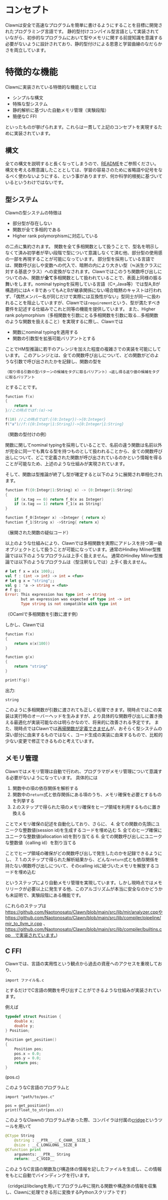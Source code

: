# コンセプト
Clawnは安全で高速なプログラムを簡単に書けるようにすることを目標に開発されたプログラミング言語です。
静的型付けコンパイル型言語として実装されていながら、初歩的なプログラムにおいて型やメモリに関する前提知識を意識する必要がないように設計されており、静的型付けによる恩恵と学習曲線のなだらかさを両立しています。
# 特徴的な機能
Clawnに実装されている特徴的な機能としては
+ シンプルな構文
+ 特殊な型システム
+ 静的解析に基づいた自動メモリ管理（実験段階）
+ 簡便なC FFI

といったものが挙げられます。これらは一貫して上記のコンセプトを実現するために実装されています。
## 構文
全ての構文を説明すると長くなってしまうので、[README](https://github.com/Naotonosato/Clawn)をご参照ください。
構文を考える際意識したこととしては、学習の容易さのために省略語や記号をなるべく使わないようにする、という事がありますが、何か科学的根拠に基づいているというわけではないです。
## 型システム
Clawnの型システムの特徴は
+ 部分型が存在しない
+ 関数が全て多相的である
+ Higher rank polymorphismに対応している

の二点に集約されます。
関数を全て多相関数として扱うことで、型名を明示しなくて済み初学者が早い段階で型について意識しなくて済む他、部分型の使用感の一部を再現することが可能になっています。
部分型を採用している言語では、関数呼び出しや変数への代入で、暗黙の内により大きい型（≒派生クラスに対する基底クラス）への変換がなされます。Clawnではこのうち関数呼び出しについてのみ、関数が**全て**多相関数として扱われていることで、表面上同様の振る舞いをします。nominal typingを採用している言語（C+,Java等）では型A,Bが構造的にはA < BであってもAとBが継承関係にない場合暗黙のキャストは行われず、「偶然メンバー名が同じだけで実際には互換性がない」型同士が同一に扱われることを阻止していますが、Clawnでは`requirement`という、型が満たすべき要件を記述する仕組みでこれと同等の機能を提供しています。
また、Higher rank polymorphism（多相関数を引数にとる多相関数を引数に取る...多相関数 のような関数を扱えること）を実現するに際し、Clawnでは
+ 関数にnominal typingを適用する
+ 関数の引数型を拡張可能バリアントとする

ことでHM型推論に若干のアレンジを加えた程度の複雑さでの実装を可能にしています。
このアレンジとは、全ての関数呼び出しについて、どの関数がどのような引数で呼び出されたかを記録し、関数の型を

`（取り得る引数の型パターンの候補をタグに取るバリアント）→返し得る返り値の候補をタグに取るバリアント`

とすることです。

```c++
function f(x)
{
    return x
}//この時点ではf:(α)->α

f(10) //この時点ではf:{(0:Integr})->{0:Integer}
f("a")//f:({0:Integr|1:String})->{0:Integer|1:String}
```

（関数の型付けの例）

関数に関してnominal typingを採用していることで、名前の違う関数は名前以外が完全に同一でも異なる型を持つものとして扱われることから、全ての関数呼び出しについて、どこで定義された関数が呼び出されているのかという情報を得ることが可能なため、上述のような仕組みが実現されています。

そして、関数は型推論が終了し型が確定すると以下のように展開され単相化されます。

```c++
function f({0:Integr|1:String} x) -> {0:Integer|1:String}
{
	if (x.tag == 0) return f_0(x as Integer)
	if (x.tag == 1) return f_1(x as String)
}

function f_0(Integer x) ->Integer { return x}
function f_1(String x) ->String{ return x}
```

（展開された関数の疑似コード）

以上のような仕組みにより、Clawnでは多相関数を実際にアドレスを持つ第一級オブジェクトとして扱うことが可能になっています。通常のHindley Milner型推論では以下のようなプログラムは上手く扱えません。
通常のHindley Milner型推論では以下のようなプログラムは（型注釈なしでは）上手く扱えません。

```ocaml
# let f x = x(x 100);;
val f : (int -> int) -> int = <fun>
# let g x = "string";;
val g : 'a -> string = <fun>
# f g;;
Error: This expression has type int -> string
       but an expression was expected of type int -> int
       Type string is not compatible with type int 
```

（OCamlで多相関数を引数に渡す例）

しかし、Clawnでは

```c++
function f(x)
{
    return x(x(100))
}

function g(x)
{
    return "string"
}

print(f(g))
```

出力:

```
string
```

このように多相関数が引数に渡されても正しく処理できます。現時点ではこの実装は実行時のオーバーヘッドを生みますが、より具体的な関数呼び出しに置き換える最適化が実装可能なのは明らかなので、将来的に改善される予定です。
また、現時点ではClawnでは[再帰関数が定義できません](https://github.com/Naotonosato/Clawn/issues/2)が、おそらく型システムの深い部分に由来するものではなく、コード生成の実装に由来するもので、比較的少ない変更で修正できるものと考えています。

## メモリ管理
Clawnではメモリ管理は自動で行われ、プログラマがメモリ管理について意識する必要がないようになっています。
具体的には
1. 関数中の項の依存関係を解析する
2. 関数中の`return`式と依存関係にある項のうち、メモリ確保を必要とするものを列挙する
3. 2.のステップで得られた項のメモリ確保をヒープ領域を利用するものに置き換える 

ことでメモリ確保の記述を自動化しており、さらに、
4. 全ての関数の先頭にユニークな整数値(session id)を生成するコードを埋め込む
5. 全てのヒープ確保にユニークな整数値(allocation id)を割り当てる
6. 全ての関数呼び出しにユニークな整数値（calling id）を割り当てる

ことでヒープ領域の確保がどの関数呼び出しで発生したのかを記録できるようにし、
7. 1.のステップで得られた解析結果から、どんな`return`式とも依存関係を持たない関数呼び出しについて、そのcalling idに紐づいたメモリを解放するコードを埋め込む 

というステップにより自動メモリ管理を実現しています。しかし現時点ではメモリリークが必要以上に発生する他、このアルゴリズムが本当に安全なのかどうかも未証明で、実験段階にある機能です。

(これらのステップは https://github.com/Naotonosato/Clawn/blob/main/src/lib/mir/analyzer.cppやhttps://github.com/Naotonosato/Clawn/blob/main/src/lib/compiler/pipeline/mir_to_llvm_ir.cpp 、　https://github.com/Naotonosato/Clawn/blob/main/src/lib/compiler/builtins.cpp　で実装されています。)

## C FFI

Clawnでは、言語の実用性という観点から過去の資産へのアクセスを重視しており、

`import ファイル名.c`

とするだけでC言語の関数を呼び出すことができるような仕組みが実装されています。

例えば

```c
typedef struct Position {
    double x;
    double y;
} Position;

Position get_position()
{
    Position pos;
    pos.x = 0.0;
    pos.y = 0.0;
    return pos;
}
```

(pos.c)

このようなC言語のプログラムと

```
import "path/to/pos.c"

pos = get_position()
print(float_to_str(pos.x))
```

このようなClawnのプログラムがあった際、コンパイラは付属の[cridge](https://github.com/Naotonosato/Clawn/blob/main/tools/cridge.py)というツールを用いて

```python
@Ctype String
    @string : __PTR__ __C_CHAR__SIZE_1
    @size : __C_LONGLONG__SIZE_8
@Cfunction print
    arguments: __PTR__ String
    return: __C_VOID__
```

このようなC言語の関数及び構造体の情報を記したファイルを生成し、この情報をもとに自動でバインディングを行います。

（cridgeはlibclangを用いてプログラム中に現れる関数や構造体の情報を収集し、Clawnに処理できる形に変換するPythonスクリプトです）
